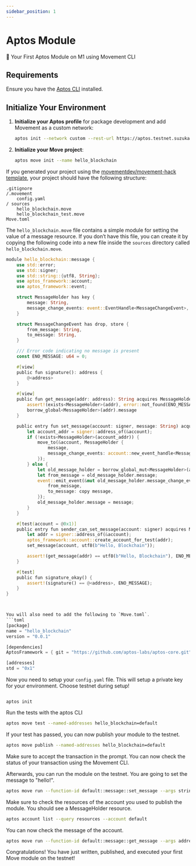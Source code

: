 ```yaml
---
sidebar_position: 1
---
```


# Aptos Module

🚀 Your First Aptos Module on M1 using Movement CLI

## Requirements

Ensure you have the [Aptos CLI](https://aptos.dev/tools/aptos-cli/install-cli/) installed.


## Initialize Your Environment

1. **Initialize your Aptos profile** for package development and add Movement as a custom network:

    ```bash
    aptos init --network custom --rest-url https://aptos.testnet.suzuka.movementlabs.xyz/v1
    ```

2. **Initialize your Move project**:

    ```bash
    aptos move init --name hello_blockchain
    ```

If you generated your project using the [movementdev/movement-hack template](https://github.com/movementlabsxyz/movement-hack-temp), your project should have the following structure:

```
.gitignore
/.movement
    config.yaml
/ sources
    hello_blockchain.move
    hello_blockchain_test.move
Move.toml

```


The `hello_blockchain.move` file contains a simple module for setting the value of a message resource. If you don’t have this file, you can create it by copying the following code into a new file inside the `sources` directory called `hello_blockchain.move`.

```rust
module hello_blockchain::message {
    use std::error;
    use std::signer;
    use std::string::{utf8, String};
    use aptos_framework::account;
    use aptos_framework::event;

    struct MessageHolder has key {
        message: String,
        message_change_events: event::EventHandle<MessageChangeEvent>,
    }

    struct MessageChangeEvent has drop, store {
        from_message: String,
        to_message: String,
    }

    /// Error code indicating no message is present
    const ENO_MESSAGE: u64 = 0;

    #[view]
    public fun signature(): address {
        @<address>
    }

    #[view]
    public fun get_message(addr: address): String acquires MessageHolder {
        assert!(exists<MessageHolder>(addr), error::not_found(ENO_MESSAGE));
        borrow_global<MessageHolder>(addr).message
    }

    public entry fun set_message(account: signer, message: String) acquires MessageHolder {
        let account_addr = signer::address_of(&account);
        if (!exists<MessageHolder>(account_addr)) {
            move_to(&account, MessageHolder {
                message,
                message_change_events: account::new_event_handle<MessageChangeEvent>(&account),
            });
        } else {
            let old_message_holder = borrow_global_mut<MessageHolder>(account_addr);
            let from_message = old_message_holder.message;
            event::emit_event(&mut old_message_holder.message_change_events, MessageChangeEvent {
                from_message,
                to_message: copy message,
            });
            old_message_holder.message = message;
        }
    }

    #[test(account = @0x1)]
    public entry fun sender_can_set_message(account: signer) acquires MessageHolder {
        let addr = signer::address_of(&account);
        aptos_framework::account::create_account_for_test(addr);
        set_message(account, utf8(b"Hello, Blockchain"));

        assert!(get_message(addr) == utf8(b"Hello, Blockchain"), ENO_MESSAGE);
    }

    #[test]
    public fun signature_okay() {
        assert!(signature() == @<address>, ENO_MESSAGE);
    }
}



You will also need to add the following to `Move.toml`.
```toml
[package]
name = "hello_blockchain"
version = "0.0.1"

[dependencies]
AptosFramework = { git = "https://github.com/aptos-labs/aptos-core.git", subdir = "aptos-move/framework/aptos-framework", rev = "main" }

[addresses]
std = "0x1"

```

Now you need to setup your `config.yaml` file. This will setup a private key for your environment. Choose testnet during setup!


```

aptos init

```

Run the tests with the aptos CLI

```bash
aptos move test --named-addresses hello_blockchain=default
```

If your test has passed, you can now publish your module to the testnet.

```bash
aptos move publish --named-addresses hello_blockchain=default
```

Make sure to accept the transaction in the prompt. You can now check the status of your transaction using the Movement CLI.

Afterwards, you can run the module on the testnet. You are going to set the message to "hello!".

```bash
aptos move run --function-id default::message::set_message --args string:hello!
```

Make sure to check the resources of the account you used to publish the module. You should see a MessageHolder resource.

```bash
aptos account list --query resources --account default
```

You can now check the message of the account.

```bash
aptos move run --function-id default::message::get_message --args address:default
```

Congratulations! You have just written, published, and executed your first Move module on the testnet!
